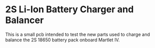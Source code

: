 # 2S Li-Ion Battery Charger and Balancer

This is a small pcb intended to test the new parts used to charge and balance
the 2S 18650 battery pack onboard Martlet IV.

